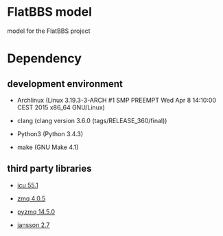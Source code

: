 # FlatBBS model

model for the FlatBBS project


# Dependency

## development environment

- Archlinux (Linux 3.19.3-3-ARCH #1 SMP PREEMPT Wed Apr 8 14:10:00 CEST 2015 x86_64 GNU/Linux)

- clang (clang version 3.6.0 (tags/RELEASE_360/final))

- Python3 (Python 3.4.3)

- make (GNU Make 4.1)

## third party libraries

- [icu 55.1](http://site.icu-project.org/download)

- [zmq 4.0.5](http://zeromq.org/intro:get-the-software)

- [pyzmq 14.5.0](https://pypi.python.org/pypi/pyzmq)

- [jansson 2.7](https://github.com/akheron/jansson/releases)
